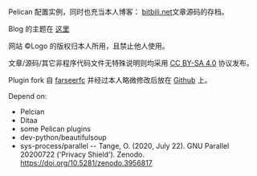 
Pelican 配置实例，同时也充当本人博客： [bitbili.net][blog]文章源码的存档。

Blog 的主题在 [这里][theme]

网站 ©Logo 的版权归本人所用，且禁止他人使用。

文章/源码/其它非程序代码文件无特殊说明则均采用 [CC BY-SA 4.0][by-sa] 协议发布。

Plugin fork 自 [farseerfc][fc] 并经过本人略微修改后放在 [Github][git] 上。

Depend on:

* Pelcian
* Ditaa
* some Pelican plugins
* dev-python/beautifulsoup
* sys-process/parallel -- Tange, O. (2020, July 22). GNU Parallel 20200722 ('Privacy Shield'). Zenodo. https://doi.org/10.5281/zenodo.3956817

[blog]: https://bitbili.net
[theme]: https://github.com/bekcpear/bitbiliNewTheme
[by-sa]: https://creativecommons.org/licenses/by-sa/4.0/
[fc]: https://github.com/farseerfc/pelican-plugins
[git]: https://github.com/bekcpear/pelican-plugins

